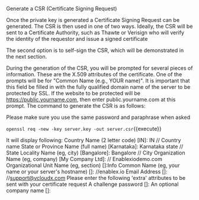 Generate a CSR (Certificate Signing Request)

Once the private key is generated a Certificate Signing Request can be generated. The CSR is then used in one of two ways. Ideally, the CSR will be sent to a Certificate Authority, such as Thawte or Verisign who will verify the identity of the requestor and issue a signed certificate

 The second option is to self-sign the CSR, which will be demonstrated in the next section.

During the generation of the CSR, you will be prompted for several pieces of information. These are the X.509 attributes of the certificate. One of the prompts will be for "Common Name (e.g., YOUR name)". It is important that this field be filled in with the fully qualified domain name of the server to be protected by SSL. If the website to be protected will be https://public.yourname.com, then enter public.yourname.com at this prompt. The command to generate the CSR is as follows:

Please make sure you use the same password and paraphrase when asked


`openssl req -new -key server.key -out server.csr`{{execute}}

It will display following: 
Country Name (2 letter code) [IN]: IN
// Country name
State or Province Name (full name) [Karnataka]:
Karnataka state // State
Locality Name (eg, city) [Bangalore]:
Bangalore // City
Organization Name (eg, company) [My Company Ltd]:
// Enablexiodemo.com
Organizational Unit Name (eg, section) []:Info
Common Name (eg, your name or your server's hostname) []:
//enablex.io
Email Address []:
//support@vcloudx.com
Please enter the following 'extra' attributes
to be sent with your certificate request
A challenge password []:
An optional company name []:
